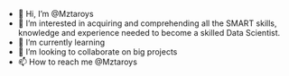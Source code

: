 - 👋 Hi, I’m @Mztaroys
- 👀 I’m interested in acquiring and comprehending all the SMART skills, knowledge and experience needed to become a skilled Data Scientist.
- 🌱 I’m currently learning
- 💞️ I’m looking to collaborate on big projects
- 📫 How to reach me @Mztaroys

<!---
Mztaroys/Mztaroys is a ✨ special ✨ repository because its `README.md` (this file) appears on your GitHub profile.
You can click the Preview link to take a look at your changes.
--->
